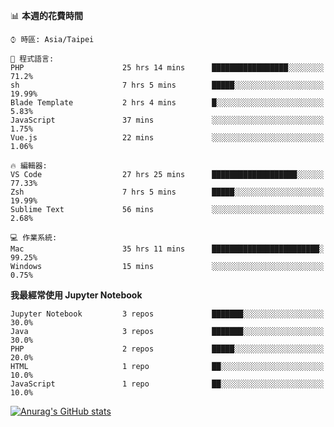 <!--### Hi there 👋-->

<!--
**treevel/treevel** is a ✨ _special_ ✨ repository because its `README.md` (this file) appears on your GitHub profile.

Here are some ideas to get you started:

- 🔭 I’m currently working on ...
- 🌱 I’m currently learning ...
- 👯 I’m looking to collaborate on ...
- 🤔 I’m looking for help with ...
- 💬 Ask me about ...
- 📫 How to reach me: ...
- 😄 Pronouns: ...
- ⚡ Fun fact: ...
-->

<!--START_SECTION:waka-->
📊 **本週的花費時間** 

```text
⌚︎ 時區: Asia/Taipei

💬 程式語言: 
PHP                      25 hrs 14 mins      █████████████████░░░░░░░░   71.2% 
sh                       7 hrs 5 mins        █████░░░░░░░░░░░░░░░░░░░░   19.99% 
Blade Template           2 hrs 4 mins        █░░░░░░░░░░░░░░░░░░░░░░░░   5.83% 
JavaScript               37 mins             ░░░░░░░░░░░░░░░░░░░░░░░░░   1.75% 
Vue.js                   22 mins             ░░░░░░░░░░░░░░░░░░░░░░░░░   1.06%

🔥 編輯器: 
VS Code                  27 hrs 25 mins      ███████████████████░░░░░░   77.33% 
Zsh                      7 hrs 5 mins        █████░░░░░░░░░░░░░░░░░░░░   19.99% 
Sublime Text             56 mins             ░░░░░░░░░░░░░░░░░░░░░░░░░   2.68%

💻 作業系統: 
Mac                      35 hrs 11 mins      ████████████████████████░   99.25% 
Windows                  15 mins             ░░░░░░░░░░░░░░░░░░░░░░░░░   0.75%

```

**我最經常使用 Jupyter Notebook** 

```text
Jupyter Notebook         3 repos             ███████░░░░░░░░░░░░░░░░░░   30.0% 
Java                     3 repos             ███████░░░░░░░░░░░░░░░░░░   30.0% 
PHP                      2 repos             █████░░░░░░░░░░░░░░░░░░░░   20.0% 
HTML                     1 repo              ██░░░░░░░░░░░░░░░░░░░░░░░   10.0% 
JavaScript               1 repo              ██░░░░░░░░░░░░░░░░░░░░░░░   10.0%

```



<!--END_SECTION:waka-->

<!-- GitHub Stats Card-->
[![Anurag's GitHub stats](https://github-readme-stats.vercel.app/api?username=treevel&show_icons=true&theme=monokai&count_private=true)](https://github.com/anuraghazra/github-readme-stats)
